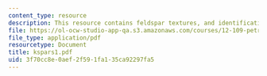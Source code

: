 ```yaml
---
content_type: resource
description: This resource contains feldspar textures, and identification.
file: https://ol-ocw-studio-app-qa.s3.amazonaws.com/courses/12-109-petrology-fall-2005/3f70cc8e0aef2f591fa135ca92297fa5_kspars1.pdf
file_type: application/pdf
resourcetype: Document
title: kspars1.pdf
uid: 3f70cc8e-0aef-2f59-1fa1-35ca92297fa5
---
```

